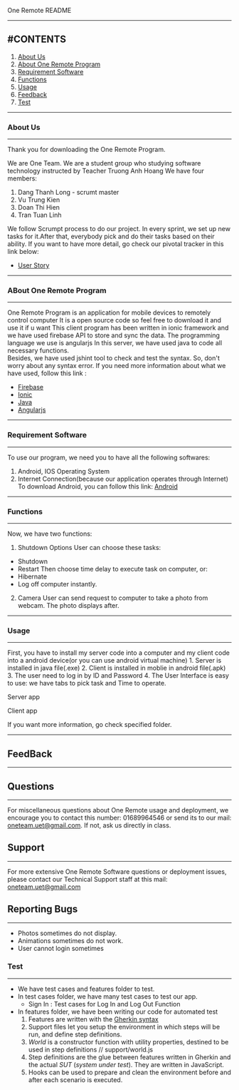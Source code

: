 One Remote README

----------------------------------------------------------------------
#CONTENTS
----------------------------------------------------------------------
1. [About Us](#about-us)
2. [About One Remote Program](#about-one-remote-program)
3. [Requirement Software](#requirement-software)
4. [Functions](#functions)
5. [Usage](#usage)
6. [Feedback](#feedback)
7. [Test](#test)
----------------------------------------------------------------------
### About Us
----------------------------------------------------------------------

Thank you for downloading the One Remote Program.

We are One Team. We are a student group who studying software technology instructed by Teacher Truong Anh Hoang
 We have four members: 
1. Dang Thanh Long - scrumt master
2. Vu Trung Kien 
3. Doan Thi Hien 
4. Tran Tuan Linh 

We follow Scrumpt process to do our project. In every sprint, we set up new tasks for it.After that, everybody pick and do their tasks based on their ability. 
If you want to have more detail, go check our pivotal tracker in this link below:
- [User Story](https://www.pivotaltracker.com/n/projects/1263646 "User Story")


----------------------------------------------------------------------
### ABout One Remote Program
----------------------------------------------------------------------
One Remote Program is an application for mobile devices to remotely control computer
It is a open source code so feel free to download it and use it if u want
This client program has been written in ionic framework and we have used firebase API to store and sync the data. The programming language we use is angularjs 
In this server, we have used java to code all necessary functions.  
Besides, we have used jshint tool to check and test the syntax. So, don't worry about any syntax error.
If you need more information about what we have used, follow this link :
- [Firebase](https://www.firebase.com/ "firebase")
- [Ionic](http://ionicframework.com/ "Ionic")
- [Java](http://www.java.com/en/ "Java") 
- [Angularjs](https://angularjs.org/ "Angularjs")	


----------------------------------------------------------------------
### Requirement Software
----------------------------------------------------------------------
To use our program, we need you to have all the following softwares:
 1. Android, IOS Operating System
 2. Internet Connection(because our application operates through Internet)
To download Android, you can follow this link: 
[Android](http://developer.android.com/sdk/index.html)	


----------------------------------------------------------------------
### Functions
----------------------------------------------------------------------
Now, we have two functions:
1. Shutdown Options
User can choose these tasks:
* Shutdown
* Restart
Then choose time delay to execute task on computer, or:
* Hibernate
* Log off
computer instantly.
2. Camera 
User can send request to computer to take a photo from webcam. The photo displays after.


----------------------------------------------------------------------
### Usage
----------------------------------------------------------------------
<How to use>
First, you have to install my server code into a computer and my client code into a android device(or you can use android virtual machine)
1. Server is installed in java file(.exe)
2. Client is installed in moblie in android file(.apk)
3. The user need to log in by ID and Password
4. The User Interface is easy to use: we have tabs to pick task and Time to operate.

Server app

Client app

If you want more information, go check specified folder.


-----------------------------------------------------------------------
## FeedBack
-----------------------------------------------------------------------

## Questions
---------

For miscellaneous questions about One Remote usage and deployment, we
encourage you to contact this number: 01689964546 or send its to our mail: oneteam.uet@gmail.com. 
If not, ask us directly in class.


## Support
-------

For more extensive One Remote Software questions or deployment issues, please contact
our Technical Support staff at this mail: oneteam.uet@gmail.com 


## Reporting Bugs
--------------

* Photos sometimes do not display.
* Animations sometimes do not work.
* User cannot login sometimes

### Test
-----------------------------------------------------------------------

* We have test cases and features folder to test.
* In test cases folder, we have many test cases to test our app.
	- Sign In : Test cases for Log In and Log Out Function
* In features folder, we have been writing our code for automated test
    1. Features are written with the [Gherkin syntax](https://github.com/cucumber/cucumber/wiki/Gherkin)
    2. Support files let you setup the environment in which steps will be run, and define step definitions.
    3. *World* is a constructor function with utility properties, destined to be used in step definitions
    	// support/world.js
    4. Step definitions are the glue between features written in Gherkin and the actual *SUT* (*system under test*). They are 	written in JavaScript.
    5. Hooks can be used to prepare and clean the environment before and after each scenario is executed.


